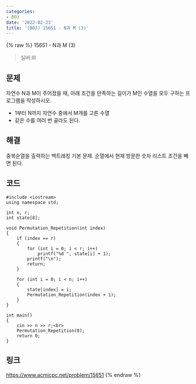 ```yaml
---
categories:
- BOJ
date: '2022-02-23'
title: '[BOJ] 15651 - N과 M (3)'
---
```


{% raw %}
15651 - N과 M (3)

>실버 III

## 문제
자연수 N과 M이 주어졌을 때, 아래 조건을 만족하는 길이가 M인 수열을 모두 구하는 프로그램을 작성하시오.

-   1부터 N까지 자연수 중에서 M개를 고른 수열
-   같은 수를 여러 번 골라도 된다.

##  해결
중복순열을 출력하는 백트래킹 기본 문제. 순열에서 현재 방문한 숫자 리스트 조건을 빼면 된다.

## 코드
```
#include <iostream>
using namespace std;

int n, r;
int state[8];

void Permutation_Repetition(int index)
{
	if (index == r)
	{
		for (int i = 0; i < r; i++)
			printf("%d ", state[i] + 1);
		printf("\n");
		return;
	}

	for (int i = 0; i < n; i++)
	{
		state[index] = i;
		Permutation_Repetition(index + 1);
	}
}

int main()
{
	cin >> n >> r;<br>
	Permutation_Repetition(0);
	return 0;
}
```

## 링크
https://www.acmicpc.net/problem/15651
{% endraw %}